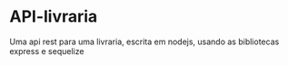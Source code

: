 # API-livraria
Uma api rest para uma livraria, escrita em nodejs, usando as bibliotecas express e sequelize
